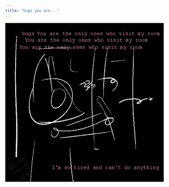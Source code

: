 ```yaml
---
title: "bugs you are..."
---
```


![/imgs_posts/240926_bugs_you_are.png](/imgs_posts/240926_bugs_you_are.png)
